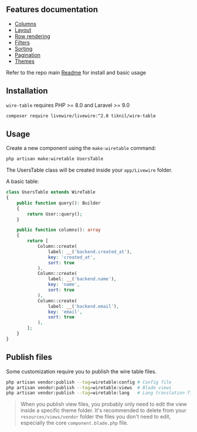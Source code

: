 ## Features documentation

- [Columns](./Columns.md)
- [Layout](./Layout.md)
- [Row rendering](./Row.md)
- [Filters](./Filters.md)
- [Sorting](./Sorting.md)
- [Pagination](./Pagination.md)
- [Themes](./Theme.md)

Refer to the repo main [Readme](../README.md) for install and basic usage

## Installation

`wire-table` requires PHP >= 8.0 and Laravel >= 9.0

```bash
composer require livewire/livewire:^2.0 tiknil/wire-table
```

## Usage

Create a new component using the `make:wiretable` command:

```bash
php artisan make:wiretable UsersTable
```

The UsersTable class will be created inside your `app/Livewire` folder.

A basic table:

```php
class UsersTable extends WireTable
{
    public function query(): Builder
    {
        return User::query();
    }

    public function columns(): array
    {
        return [
            Column::create(
                label: __('backend.created_at'),
                key: 'created_at',
                sort: true
            ),
            Column::create(
                label: __('backend.name'),
                key: 'name',
                sort: true
            ),
            Column::create(
                label: __('backend.email'),
                key: 'email',
                sort: true
            ),
        ];
    }
}
```

## Publish files

Some customization require you to publish the wire table files.

```bash
php artisan vendor:publish --tag=wiretable:config # Config file
php artisan vendor:publish --tag=wiretable:views  # Blade views
php artisan vendor:publish --tag=wiretable:lang   # Lang translation files
```

> When you publish view files, you probably only need to edit the view inside a specific theme folder. It's recommended
> to delete from your `resources/views/vendor` folder the files you don't need to edit, especially the
> core `component.blade.php` file.  
